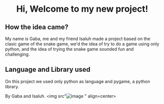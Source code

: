 <h1 align=center>Hi, Welcome to my new project!</h1>

<h2>How the idea came?</h2>
My name is Gaba, me and my friend Isaluh made a project based on the clasic game of the snake game, we'd the idea of try to do a game using only python, and the idea of trying the snake game sounded fun and challenging.

<h2>Language and Library used</h2>

<p>On this project we used only python as language and pygame, a python library.</p>

By Gaba and Isaluh.
<img src"![image](https://user-images.githubusercontent.com/112426768/220521252-a1f82c78-c11f-4481-890f-5513af259935.png)
" align=center>
